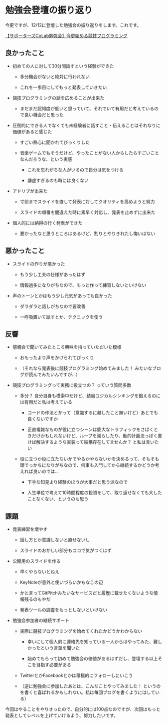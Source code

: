勉強会登壇の振り返り
====================

今更ですが、12/12に登壇した勉強会の振り返りをします。これです。

[【サポーターズCoLab勉強会】今更始める競技プログラミング](https://supporterzcolab.com/event/222/)

良かったこと
------------

-   初めての人に対して30分間話すという経験ができた

    -   多分機会がないと絶対に行われない

    -   これを一歩目にしてもっと発表していきたい

-   競技プログラミングの話を広めることが出来た

    -   まだまだ認知度が低いと思っていて、それでいて有用だと考えているので良い機会だと思った

-   圧倒的にできる人でなくても未経験者に話すこと・伝えることはそれなりに価値があると感じた

    -   すごい熱心に聞かれてびっくりした

    -   音楽ゲームでもそうだけど、やったことがない人からしたらすごいことなんだろうな、という実感

        -   これを忘れがちな人がいるので自分は気をつける

        -   謙虚すぎるのも時には良くない

-   アドリブが出来た

    -   寸前までスライドを直して発表に対してクオリティを高めようと努力

    -   スライドの順番を間違えた時に素早く対応し、発表を止めずに出来た

-   個人的には納得の行く発表ができた

    -   悪かったなと思うところはあるけど、割りとやりきれたし悔いはない

悪かったこと
------------

-   スライドの作りが悪かった

    -   もう少し工夫の仕様があったはず

    -   情報過多になりがちなので、もっと作って練習しないといけない

-   声のトーンとかはもう少し元気があっても良かった

    -   ダラダラと話しがちなので要改善

    -   一呼吸置いて話すとか、テクニックを使う

反響
----

-   懇親会で聞いてみたところ興味を持っていただいた模様

    -   おもったより声をかけられてびっくり

    -   （それなら発表後に競技プログラミング始めてみました！
        みたいなブログが読んでみたいんですが…）

-   競技プログラミングって実務に役立つの？ っていう質問多数

    -   多分？
        自分自身も模索中だけど、結局ロジカルシンキングを鍛えるのには有用だと私は考えている

        -   コードの作法とかって（意識するに越したこと無いけど）あとでも良くないですか

        -   正直複雑なものが役に立つシーンは膨大なトラフィックをさばくときだけかもしれないけど、ループを減らしたり、動的計画法っぽく書けば解決するような実装って結構存在してませんか？
            と私は言いたい

    -   役に立つか役に立たないかでやるかやらないかを決めるって、そもそも頭でっかちになりがちなので、何事も入門してから継続するかどうか考えれば良いのでは…

        -   下手な知見より経験のほうが大事だと思う派なので

        -   人生単位で考えて10時間程度の投資をして、取り返せなくても大したことなくない、というのも思う

課題
----

-   発表練習を増やす

    -   話し方とか意識しないと直せないし

    -   スライドのおかしい部分もココで気がつくはず

-   公開用のスライドを作る

    -   早くやらないとねえ

    -   KeyNoteが意外と使いづらいかもなこの辺

    -   かと言ってGitPitchみたいなサービスだと履歴に載せたくないような情報残るのもやだ

    -   発表ツールの調査をもっとしないといけない

-   勉強会参加者の継続サポート

    -   実際に競技プログラミングを始めてくれたかどうかわからない

        -   幸いにして個人的に連絡先を知っている一人からはやってみた、難しかったという言葉を聞いた

        -   始めてもらって初めて勉強会の価値があるはずだし、登壇する以上そこを目指す必要がある

    -   TwitterとかFacebookとかは積極的にフォローしにいこう

    -   （逆に勉強会に参加したあとは、こんなことやってみました！
        というのを書くと喜ばれるかもしれない。私は毎回ブログを書くようにはしている）

今回はやることをやりきったので、自分的には100点なのですが、次回はもっと発表としてレベルを上げていけるよう、努力したいです。
